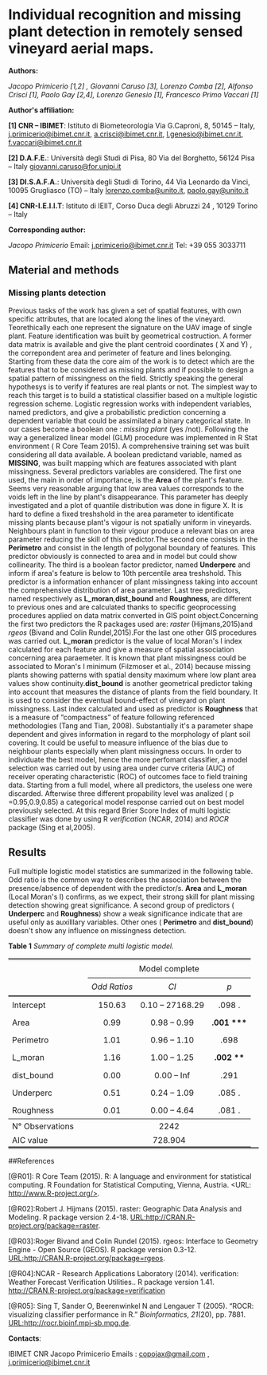 # Individual recognition and missing plant detection in remotely sensed vineyard aerial maps. 

**Authors:** 

*Jacopo Primicerio [1,2] , Giovanni Caruso [3], Lorenzo Comba [2], Alfonso Crisci [1], Paolo Gay [2,4], Lorenzo Genesio [1], Francesco Primo Vaccari [1]*

**Author's affiliation:** 

**[1] CNR – IBIMET**: Istituto di Biometeorologia  Via G.Caproni, 8, 50145 – Italy, j.primicerio@ibimet.cnr.it, a.crisci@ibimet.cnr.it, l.genesio@ibimet.cnr.it, f.vaccari@ibimet.cnr.it 

**[2] D.A.F.E.**: Università degli Studi di Pisa, 80 Via del Borghetto, 56124 Pisa – Italy giovanni.caruso@for.unipi.it

**[3] DI.S.A.F.A.**:  Università degli Studi di Torino, 44 Via Leonardo da Vinci, 10095 Grugliasco (TO) – Italy lorenzo.comba@unito.it, paolo.gay@unito.it

**[4] CNR-I.E.I.I.T**: Istituto di IEIIT, Corso Duca degli Abruzzi  24 , 10129 Torino – Italy 

**Corresponding author:** 

*Jacopo Primicerio* Email: j.primicerio@ibimet.cnr.it Tel: +39 055 3033711


## Material and methods

### Missing plants detection

Previous tasks of the work has given a set of spatial features, with own specific attributes, that are located along the lines of the vineyard. Teorethically each one represent the signature on the UAV image of single plant. Feature identification was built by geometrical costruction. A former data matrix is available and give the plant centroid coordinates ( X and Y) , the  correpondent area and perimeter of feature and lines belonging. Starting from these data the core aim of the work is to detect which are the features that to be considered as missing plants and if possible to design a spatial pattern of missingness on the field. Strictly speaking the general hypothesys is to verify if features are real plants or not. The simplest way to reach this target is to build a statistical classifier  based on a multiple logistic regression scheme. Logistic regression works with independent variables, named predictors, and give a probabilistic prediction concerning  a dependent variable that could be assimilated a binary categorical state. In our cases become  a boolean one : *missing plant* (yes /not). Following the way a  generalized linear model (GLM) procedure  was implemented in R Stat environment ( R Core Team 2015). A comprehensive training set was built considering all data available. A boolean predictand variable, named as **MISSING**, was built mapping which are features associated with plant missingness. Several predictors variables are considered. The first one used, the main in order of importance, is the **Area** of the plant's feature. Seems very reasonable  arguing that low area values corresponds to the voids left in the line by plant's disappearance. This parameter has deeply investigated and a plot of quantile distribution was done in figure X. It is hard to define a fixed treshshold in the area parameter to identificate missing plants because plant's vigour is not spatially uniform in vineyards. Neighbours plant in function to their vigour produce a relevant bias on area parameter reducing the skill of this predictor.The second one consists in the **Perimetro**  and consist in the length of polygonal boundary of features. This predictor obviously is connected to area and in model but could show collinearity. The third is a boolean factor predictor, named **Underperc** and inform if area's feature is below to 10th percentile area treshshold. This predictor is a information enhancer of plant missingness taking into account the comprehensive distribution of area parameter. Last tree predictors, named respectively as **L_moran**,**dist_bound** and **Roughness**, are different to previous ones and are calculated thanks to specific geoprocessing procedures applied on data matrix converted in GIS point object.Concerning the first two predictors the R packages used are: *raster* (Hijmans,2015)and *rgeos* (Bivand and Colin Rundel,2015).For the last one other GIS procedures was carried out. **L_moran** predictor is the value of local Moran's I index calculated for each feature and give a measure of spatial association concerning area paraemeter. It is known that plant missingness could be associated to Moran's I minimum (Filzmoser et al., 2014) because missing plants showing patterns with spatial density maximum where low plant area values show continuity.**dist_bound** is another geometrical predictor taking into account that measures the distance of plants from the field boundary. It is used to consider the eventual bound-effect of vineyard on plant missingness. Last index calculated and used as predictor is **Roughness** that is a measure of “compactness” of feature following  referenced methodologies (Tang and Tian, 2008). Substantially it's a parameter shape dependent  and gives information in regard to the morphology of plant soil covering. It could be useful to measure influence of the bias due to neighbour plants especially when plant missingness occurs. In order to individuate the best model, hence the more perfomant classifier, a model selection was carried out by using area under curve criteria (AUC) of receiver operating characteristic (ROC)  of outcomes face to field training data. Starting from a full model, where all predictors, the  useless one were discarded. Afterwise three different propability level was analized ( p =0.95,0.9,0.85) a categorical model response carried out on  best model previously selected. At this regard Brier Score Index of multi logistic classifier was done by using  R *verification* (NCAR, 2014) and *ROCR* package (Sing et al,2005).

## Results

Full multiple logistic model statistics  are summarized in the following table. Odd ratio is the common way to  describes the association between the presence/absence of dependent with the predictor/s. **Area** and **L_moran** (Local Moran's I) confirms, as we expect, their strong skill for plant missing detection showing  great significance. A second group of predictors ( **Underperc** and **Roughness**) show a weak significance indicate that are useful only as auxilllary variables. Other ones ( **Perimetro** and **dist_bound**) doesn't show any influence on missingness detection. 

**Table 1** *Summary of complete multi logistic model.*

<table style="border-collapse:collapse; border:none;border-bottom:double;"><tr>
<td style="padding:0.2cm; border-top:double;">&nbsp;</td>
<td style="padding-left:0.5em; padding-right:0.5em; border-top:double;">&nbsp;</td>
<td style="padding:0.2cm; text-align:center; border-bottom:1px solid; border-top:double;" colspan="3">Model complete</td>
</tr>
<tr>
<td style="padding:0.2cm; font-style:italic;">&nbsp;</td><td style="padding-left:0.5em; padding-right:0.5em; font-style:italic;">&nbsp;</td>
<td style="padding:0.2cm; text-align:center; font-style:italic; ">Odd Ratios</td><td style="padding:0.2cm; text-align:center; font-style:italic; ">CI</td><td style="padding:0.2cm; text-align:center; font-style:italic; ">p</td> 
</tr>
<tr>
<td style="padding:0.2cm; border-top:2px solid; text-align:left;">Intercept</td><td style="padding-left:0.5em; padding-right:0.5em; border-top:2px solid; ">&nbsp;</td>
<td style="padding:0.2cm; text-align:center; border-top:2px solid; ">150.63</td><td style="padding:0.2cm; text-align:center; border-top:2px solid; ">0.10&nbsp;&ndash;&nbsp;27168.29</td><td style="padding:0.2cm; text-align:center; border-top:2px solid; ">.098 . </td>
</tr>
<tr>
<td style="padding:0.2cm; text-align:left;">Area</td><td style="padding-left:0.5em; padding-right:0.5em;">&nbsp;</td>
<td style="padding:0.2cm; text-align:center; ">0.99</td><td style="padding:0.2cm; text-align:center; ">0.98&nbsp;&ndash;&nbsp;0.99</td><td style="padding:0.2cm; text-align:center; "><b>.001 ***</b></td>
</tr>
<tr>
<td style="padding:0.2cm; text-align:left;">Perimetro</td><td style="padding-left:0.5em; padding-right:0.5em;">&nbsp;</td>
<td style="padding:0.2cm; text-align:center; ">1.01</td><td style="padding:0.2cm; text-align:center; ">0.96&nbsp;&ndash;&nbsp;1.10</td><td style="padding:0.2cm; text-align:center; ">.698</td>
</tr>
<tr>
<td style="padding:0.2cm; text-align:left;">L_moran</td><td style="padding-left:0.5em; padding-right:0.5em;">&nbsp;</td>
<td style="padding:0.2cm; text-align:center; ">1.16</td><td style="padding:0.2cm; text-align:center; ">1.00&nbsp;&ndash;&nbsp;1.25</td><td style="padding:0.2cm; text-align:center; "><b>.002 **</b></td>
</tr>
<tr>
<td style="padding:0.2cm; text-align:left;">dist_bound</td><td style="padding-left:0.5em; padding-right:0.5em;">&nbsp;</td>
<td style="padding:0.2cm; text-align:center; ">0.00</td><td style="padding:0.2cm; text-align:center; ">0.00&nbsp;&ndash;&nbsp;Inf</td><td style="padding:0.2cm; text-align:center; ">.291</td>
</tr>
<tr>
<td style="padding:0.2cm; text-align:left;">Underperc</td><td style="padding-left:0.5em; padding-right:0.5em;">&nbsp;</td>
<td style="padding:0.2cm; text-align:center; ">0.51</td><td style="padding:0.2cm; text-align:center; ">0.24&nbsp;&ndash;&nbsp;1.09</td><td style="padding:0.2cm; text-align:center; ">.085 .</td>
</tr>
<tr>
<td style="padding:0.2cm; text-align:left;">Roughness</td><td style="padding-left:0.5em; padding-right:0.5em;">&nbsp;</td>
<td style="padding:0.2cm; text-align:center; ">0.01</td><td style="padding:0.2cm; text-align:center; ">0.00&nbsp;&ndash;&nbsp;4.64</td><td style="padding:0.2cm; text-align:center; ">.081 .</td>
</tr>
<tr>
<td style="padding:0.2cm; padding-top:0.1cm; padding-bottom:0.1cm; text-align:left; border-top:1px solid;">N° Observations</td><td style="padding-left:0.5em; padding-right:0.5em; border-top:1px solid;">&nbsp;</td> <td style="padding:0.2cm; padding-top:0.1cm; padding-bottom:0.1cm; text-align:center; border-top:1px solid;" colspan="3">2242</td>
</tr>
<tr>
<td style="padding:0.2cm; text-align:left; padding-top:0.1cm; padding-bottom:0.1cm;">AIC value </td><td style="padding-left:0.5em; padding-right:0.5em;">&nbsp;</td><td style="padding:0.2cm; text-align:center; padding-top:0.1cm; padding-bottom:0.1cm;" colspan="3">728.904</td>
</tr>
</table>



##References

[@R01]: R  Core Team (2015). R: A language and environment for statistical computing. R Foundation for Statistical Computing, Vienna, Austria.  <URL: http://www.R-project.org/>.

[@R02]:Robert J. Hijmans (2015). raster: Geographic Data Analysis and Modeling. R package version 2.4-18.  <URL:http://CRAN.R-project.org/package=raster>.

[@R03]:Roger Bivand and Colin Rundel (2015). rgeos: Interface to Geometry Engine - Open Source (GEOS). R package version 0.3-12.  <URL:http://CRAN.R-project.org/package=rgeos>.

[@R04]:NCAR - Research Applications Laboratory (2014). verification: Weather Forecast Verification Utilities.. R package version 1.41. http://CRAN.R-project.org/package=verification
  
[@R05]: Sing T, Sander O, Beerenwinkel N and Lengauer T (2005). “ROCR: visualizing classifier performance in R.” _Bioinformatics_, *21*(20), pp. 7881. <URL:http://rocr.bioinf.mpi-sb.mpg.de>.  
  
**Contacts**:

IBIMET CNR Jacopo Primicerio Emails : copojax@gmail.com , j.primicerio@ibimet.cnr.it
